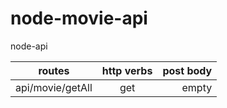 # node-movie-api
node-api

| routes       | http verbs          | post body  |
| ------------- |:-------------:| -----:|
| api/movie/getAll      | get | empty |


